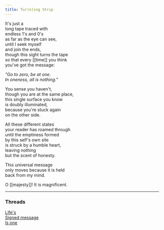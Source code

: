 ```yaml
---
title: Tur(n)ing Strip
---
```


It's just a  
long tape traced with  
endless 1's and 0's  
as far as the eye can see,   
until I seek myself  
and join the ends,   
though this sight turns the tape  
so that every [[time]] you think  
you've got the message:  
  
_"Go to zero, be at one._   
_In oneness, all is nothing."_   
  
You sense you haven't,  
though you are at the same place,   
this single surface you know  
is doubly illuminated,   
because you're stuck again  
on the other side.   
  
All these different states  
your reader has roamed through   
until the emptiness formed  
by this self's own site  
is struck by a humble heart,  
leaving nothing  
but the scent of honesty.   
  
This universal message  
only moves because it is held  
back from my mind.  
  
O [[majesty]]! It is magnificent.    

---

### Threads  
  
[Life's](https://thebluebook.co.za/canto-xiv/l-chaim.html)  
[Signed message](https://living.thebluebook.co.za/responsibility/simplicity.html)  
[Is one](https://dyeing.thebluebook.co.za/?stackedPages=%2Ftruth)  
